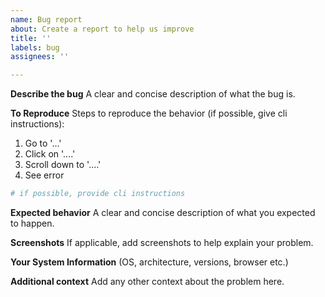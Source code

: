 ```yaml
---
name: Bug report
about: Create a report to help us improve
title: ''
labels: bug
assignees: ''

---
```


**Describe the bug**
A clear and concise description of what the bug is.

**To Reproduce**
Steps to reproduce the behavior (if possible, give cli instructions):
1. Go to '...'
2. Click on '....'
3. Scroll down to '....'
4. See error

```sh
# if possible, provide cli instructions

```

**Expected behavior**
A clear and concise description of what you expected to happen.

**Screenshots**
If applicable, add screenshots to help explain your problem.

**Your System Information**
(OS, architecture, versions, browser etc.)

**Additional context**
Add any other context about the problem here.
